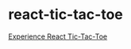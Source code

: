 # react-tic-tac-toe
 [Experience React Tic-Tac-Toe](http://courses.ics.hawaii.edu/ics314s25/morea/react/experience-react-tic-tac-toe.html) 

